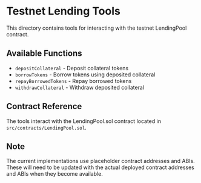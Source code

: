 # Testnet Lending Tools

This directory contains tools for interacting with the testnet LendingPool contract.

## Available Functions

- `depositCollateral` - Deposit collateral tokens
- `borrowTokens` - Borrow tokens using deposited collateral
- `repayBorrowedTokens` - Repay borrowed tokens
- `withdrawCollateral` - Withdraw deposited collateral

## Contract Reference

The tools interact with the LendingPool.sol contract located in `src/contracts/LendingPool.sol`.

## Note

The current implementations use placeholder contract addresses and ABIs. These will need to be updated with the actual deployed contract addresses and ABIs when they become available.